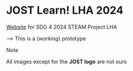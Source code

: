 # JOST Learn! LHA 2024

[Website](https://www.jostlearn.org/) for SDG 4 2024 STEAM Project LHA

--> This is a (_working_) prototype

> [!NOTE]
> All images except for the **JOST logo** are not ours
